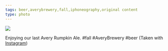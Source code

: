 ```yaml
---
tags: beer,averybrewery,fall,iphoneography,original content
type: photo
---
```

<img src="http://25.media.tumblr.com/tumblr_mbx08l52RG1rdkc0do1_1280.jpg" />

Enjoying our last Avery Rumpkin Ale. #fall #AveryBrewery #beer  (Taken with <a href="http://instagram.com">Instagram</a>)
